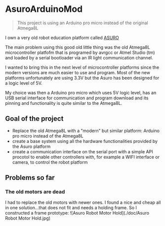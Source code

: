 # AsuroArduinoMod
> This project is using an Arduino pro micro instead of the original Atmega8L

I own a very old robot education platform called [ASURO](https://de.wikipedia.org/wiki/ASURO)

The main problem using this good old little thing was the old Atmega8L microcontroller platfofm that is programed by avrgcc or Atmel Studio (tm) and loaded by a serial bootloader via an IR light communication channel.

I wanted to bring this in the next level of microcontroller platforms since the modern versions are much easier to use and program. Most of the new platforms unfortunately are using 3.3V but the Asuro has been designed for a logic level of 5V.

My choice was then a Arduino pro micro which uses 5V logic level, has an USB serial interface for communication and program download and its pinning and functionality is quite similar to the Atmega8L.

## Goal of the project
- Replace the old Atmega8L with a "modern" but similar platform: Arduino pro micro instead of the Atmega8L
- create a base system using all the hardware functionalities provided by the Asuro platform
- create a communication interface on the serial port with a simple API procotol to enable other controllers with, for example a WIFI interface or camera, to control the robot platform

## Problems so far
### The old motors are dead
I had to replace the old motors with newer ones. I found a nice and cheap all in one solution...that does not fit and needs a holding frame. So I constructed a frame prototype:
![Asuro Robot Motor Hold](./doc/Asuro Robot Motor Hold.jpg)